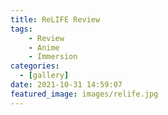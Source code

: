 ```yaml
---
title: ReLIFE Review
tags:
    - Review
    - Anime
    - Immersion
categories:
  - [gallery]
date: 2021-10-31 14:59:07
featured_image: images/relife.jpg
---
```

